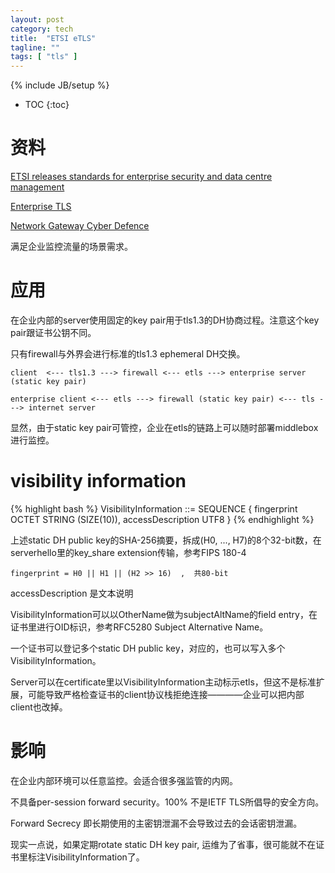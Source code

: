 ```yaml
---
layout: post
category: tech
title:  "ETSI eTLS"
tagline: ""
tags: [ "tls" ] 
---
```

{% include JB/setup %}

* TOC
{:toc}

# 资料

[ETSI releases standards for enterprise security and data centre management](https://www.etsi.org/news-events/news/1358-2018-11-press-etsi-releases-standards-for-enterprise-security-and-data-centre-management)

[Enterprise TLS](https://www.etsi.org/deliver/etsi_ts/103500_103599/10352303/01.01.01_60/ts_10352303v010101p.pdf)

[Network Gateway Cyber Defence](https://www.etsi.org/deliver/etsi_tr/103400_103499/103421/01.01.01_60/tr_103421v010101p.pdf)

满足企业监控流量的场景需求。

# 应用


在企业内部的server使用固定的key pair用于tls1.3的DH协商过程。注意这个key pair跟证书公钥不同。

只有firewall与外界会进行标准的tls1.3 ephemeral DH交换。

    client  <--- tls1.3 ---> firewall <--- etls ---> enterprise server (static key pair)

    enterprise client <--- etls ---> firewall (static key pair) <--- tls ---> internet server

显然，由于static key pair可管控，企业在etls的链路上可以随时部署middlebox进行监控。

# visibility information


{% highlight bash %}
VisibilityInformation ::= SEQUENCE {
    fingerprint         OCTET STRING (SIZE(10)),
    accessDescription   UTF8
}
{% endhighlight %}


上述static DH public key的SHA-256摘要，拆成(H0, ..., H7)的8个32-bit数，在serverhello里的key_share extension传输，参考FIPS 180-4

    fingerprint = H0 || H1 || (H2 >> 16)  ,  共80-bit

accessDescription 是文本说明

VisibilityInformation可以以OtherName做为subjectAltName的field entry，在证书里进行OID标识，参考RFC5280 Subject Alternative Name。

一个证书可以登记多个static DH public key，对应的，也可以写入多个VisibilityInformation。

Server可以在certificate里以VisibilityInformation主动标示etls，但这不是标准扩展，可能导致严格检查证书的client协议栈拒绝连接————企业可以把内部client也改掉。

# 影响

在企业内部环境可以任意监控。会适合很多强监管的内网。

不具备per-session forward security。100% 不是IETF TLS所倡导的安全方向。

Forward Secrecy 即长期使用的主密钥泄漏不会导致过去的会话密钥泄漏。

现实一点说，如果定期rotate static DH key pair, 运维为了省事，很可能就不在证书里标注VisibilityInformation了。
